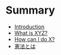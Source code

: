# Summary

* [Introduction](README.md)
* [What is XYZ?](first-question.md)
* [How can I do X?](second-question.md)
* [憲法とは](xian-fa-3068-306f.md)

